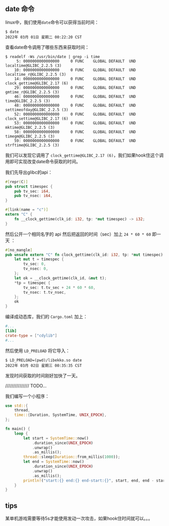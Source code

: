 ## date 命令

linux中，我们使用`date`命令可以获得当前时间：

```shell
$ date
2022年 03月 01日 星期二 00:22:20 CST
```

查看date命令调用了哪些东西来获取时间：

```shell
$ readelf -Ws /usr/bin/date | grep -i time
     5: 0000000000000000     0 FUNC    GLOBAL DEFAULT  UND localtime@GLIBC_2.2.5 (3)
    10: 0000000000000000     0 FUNC    GLOBAL DEFAULT  UND localtime_r@GLIBC_2.2.5 (3)
    14: 0000000000000000     0 FUNC    GLOBAL DEFAULT  UND clock_gettime@GLIBC_2.17 (6)
    29: 0000000000000000     0 FUNC    GLOBAL DEFAULT  UND gmtime_r@GLIBC_2.2.5 (3)
    46: 0000000000000000     0 FUNC    GLOBAL DEFAULT  UND time@GLIBC_2.2.5 (3)
    48: 0000000000000000     0 FUNC    GLOBAL DEFAULT  UND settimeofday@GLIBC_2.2.5 (3)
    52: 0000000000000000     0 FUNC    GLOBAL DEFAULT  UND clock_settime@GLIBC_2.17 (6)
    53: 0000000000000000     0 FUNC    GLOBAL DEFAULT  UND mktime@GLIBC_2.2.5 (3)
    58: 0000000000000000     0 FUNC    GLOBAL DEFAULT  UND timegm@GLIBC_2.2.5 (3)
    59: 0000000000000000     0 FUNC    GLOBAL DEFAULT  UND strftime@GLIBC_2.2.5 (3)
```

我们可以发现它调用了 `clock_gettime@GLIBC_2.17 (6)`，我们如果hook住这个调用即可实现改变date命令获取的时间。

我们先导出glibc的api：

```rust
#[repr(C)]
pub struct timespec {
    pub tv_sec: i64,
    pub tv_nsec: i64,
}

#[link(name = "c")]
extern "C" {
    fn __clock_gettime(clk_id: i32, tp: *mut timespec) -> i32;
}

```
然后公开一个相同名字的 api 然后把返回的时间（sec）加上 `24 * 60 * 60` 即一天 ：

```rust
#[no_mangle]
pub unsafe extern "C" fn clock_gettime(clk_id: i32, tp: *mut timespec) -> i32 {
    let mut t = timespec {
        tv_sec: 0,
        tv_nsec: 0,
    };
    let ok = __clock_gettime(clk_id, &mut t);
    *tp = timespec {
        tv_sec: t.tv_sec + 24 * 60 * 60,
        tv_nsec: t.tv_nsec,
    };
    ok
}
```

编译成动态库，我们的 `Cargo.toml` 加上：

```toml
#...
[lib]
crate-type = ["cdylib"]
#...
```

然后使用 `LD_PRELOAD` 将它导入：
```shell
$ LD_PRELOAD=(pwd)/libekko.so date
2022年 03月 02日 星期三 00:35:35 CST
```
发现时间获取的时间刚好加快了一天。

///////////////
TODO...

我们编写一个小程序：
```rust
use std::{
    thread,
    time::{Duration, SystemTime, UNIX_EPOCH},
};

fn main() {
    loop {
        let start = SystemTime::now()
            .duration_since(UNIX_EPOCH)
            .unwrap()
            .as_millis();
        thread::sleep(Duration::from_millis(1000));
        let end = SystemTime::now()
            .duration_since(UNIX_EPOCH)
            .unwrap()
            .as_millis();
        println!("start:{} end:{} end-start:{}", start, end, end - start);
    }
}
```

## tips

某单机游戏需要等待5s才能使用发动一次攻击，如果hook住时间就可以。。。